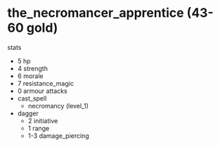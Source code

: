 # the_necromancer_apprentice (43-60 gold)

stats
* 5 hp
* 4 strength
* 6 morale
* 7 resistance_magic
* 0 armour
attacks
* cast_spell
  * necromancy (level_1)
* dagger
  * 2 initiative
  * 1 range
  * 1-3 damage_piercing
